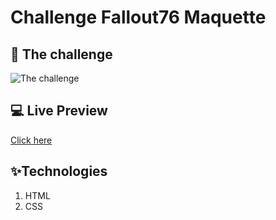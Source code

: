 # Challenge Fallout76 Maquette

## 📘 The challenge
![The challenge]("https://github.com/thomasbrq/Fallout76-Maquette1/blob/main/preview/Maquette%20Fallout%20-%20Niveau%201-page-001.jpg")

## 💻 Live Preview

[Click here](https://thomasbrq.github.io/Fallout76-Maquette1/)

## ✨Technologies
1. HTML
2. CSS